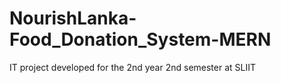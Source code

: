 # NourishLanka-Food_Donation_System-MERN
IT project developed for the 2nd year 2nd semester at SLIIT
